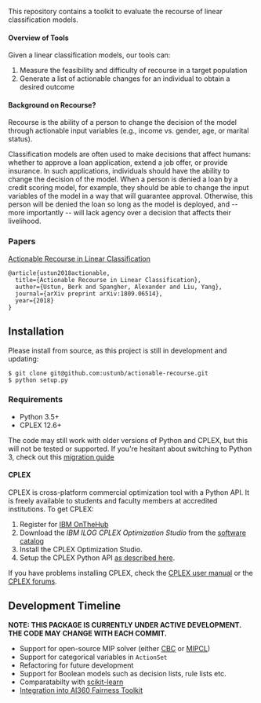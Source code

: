 This repository contains a toolkit to evaluate the recourse of linear classification models. 

#### Overview of Tools

Given a linear classification models, our tools can: 

1. Measure the feasibility and difficulty of recourse in a target population
2. Generate a list of actionable changes for an individual to obtain a desired outcome

#### Background on Recourse?

Recourse is the ability of a person to change the decision of the model through actionable input variables (e.g., income vs. gender, age, or marital status). 

Classification models are often used to make decisions that affect humans: whether to approve a loan application, extend a job offer, or provide insurance. In such applications, individuals should have the ability to change the decision of the model. When a person is denied a loan by a credit scoring model, for example, they should be able to change the input variables of the model in a way that will guarantee approval. Otherwise, this person will be denied the loan so long as the model is deployed, and -- more importantly -- will lack agency over a decision that affects their livelihood. 

### Papers

[Actionable Recourse in Linear Classification](https://arxiv.org/abs/1809.06514)
     
```
@article{ustun2018actionable,
  title={Actionable Recourse in Linear Classification},
  author={Ustun, Berk and Spangher, Alexander and Liu, Yang},
  journal={arXiv preprint arXiv:1809.06514},
  year={2018}
}
```

## Installation

Please install from source, as this project is still in development and updating:

```
$ git clone git@github.com:ustunb/actionable-recourse.git
$ python setup.py
```

### Requirements

- Python 3.5+ 
- CPLEX 12.6+
 
The code may still work with older versions of Python and CPLEX, but this will not be tested or supported. If you're hesitant about switching to Python 3, check out this [migration guide](https://github.com/arogozhnikov/python3_with_pleasure)  

#### CPLEX 

CPLEX is cross-platform commercial optimization tool with a Python API. It is freely available to students and faculty members at accredited institutions. To get CPLEX:

1. Register for [IBM OnTheHub](https://ibm.onthehub.com/WebStore/Account/VerifyEmailDomain.aspx)
2. Download the *IBM ILOG CPLEX Optimization Studio* from the [software catalog](https://ibm.onthehub.com/WebStore/ProductSearchOfferingList.aspx?srch=CPLEX)
3. Install the CPLEX Optimization Studio.
4. Setup the CPLEX Python API [as described here](https://www.ibm.com/support/knowledgecenter/SSSA5P_12.8.0/ilog.odms.cplex.help/CPLEX/GettingStarted/topics/set_up/Python_setup.html).

If you have problems installing CPLEX, check the [CPLEX user manual](http://www-01.ibm.com/support/knowledgecenter/SSSA5P/welcome) or the [CPLEX forums](https://www.ibm.com/developerworks/community/forums/html/forum?id=11111111-0000-0000-0000-000000002059). 


## Development Timeline

**NOTE: THIS PACKAGE IS CURRENTLY UNDER ACTIVE DEVELOPMENT. THE CODE MAY CHANGE WITH EACH COMMIT.** 

- Support for open-source MIP solver (either [CBC](https://projects.coin-or.org/Cbc) or [MIPCL](http://www.mipcl-cpp.appspot.com/))
- Support for categorical variables in `ActionSet`
- Refactoring for future development 
- Support for Boolean models such as decision lists, rule lists etc.
- Comparatabilty with [scikit-learn](http://scikit-learn.org/stable/developers/contributing.html#rolling-your-own-estimator)
- [Integration into AI360 Fairness Toolkit](https://www.ibm.com/blogs/research/2018/09/ai-fairness-360/)

